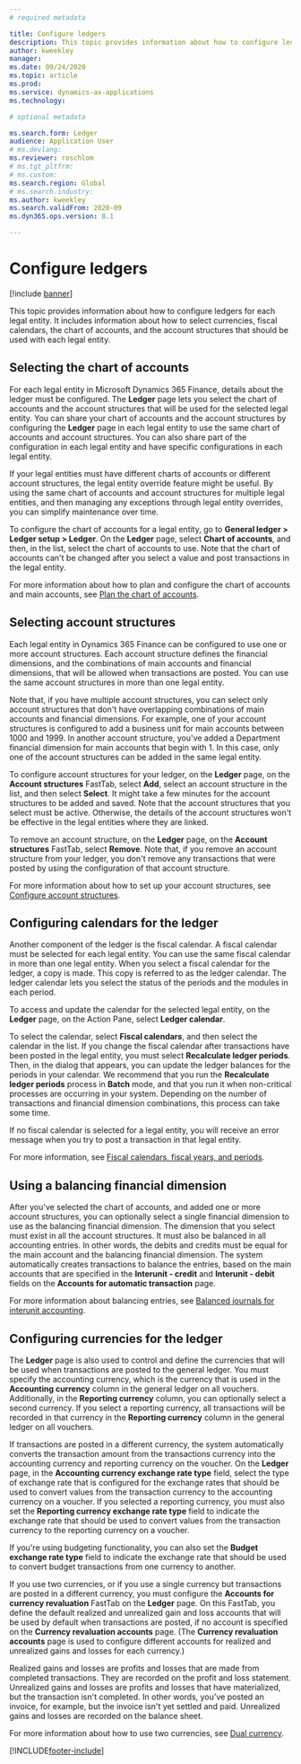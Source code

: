 ```yaml
---
# required metadata

title: Configure ledgers
description: This topic provides information about how to configure ledgers for each legal entity. It includes information about how to select currencies, fiscal calendars, the chart of accounts, and the account structures that should be used with each legal entity.
author: kweekley
manager: 
ms.date: 09/24/2020
ms.topic: article
ms.prod: 
ms.service: dynamics-ax-applications
ms.technology: 

# optional metadata

ms.search.form: Ledger
audience: Application User
# ms.devlang: 
ms.reviewer: roschlom
# ms.tgt_pltfrm: 
# ms.custom:
ms.search.region: Global
# ms.search.industry: 
ms.author: kweekley
ms.search.validFrom: 2020-09
ms.dyn365.ops.version: 8.1

---
```


# Configure ledgers

[!include [banner](../includes/banner.md)]

This topic provides information about how to configure ledgers for each legal entity. It includes information about how to select currencies, fiscal calendars, the chart of accounts, and the account structures that should be used with each legal entity.

## Selecting the chart of accounts

For each legal entity in Microsoft Dynamics 365 Finance, details about the ledger must be configured. The **Ledger** page lets you select the chart of accounts and the account structures that will be used for the selected legal entity. You can share your chart of accounts and the account structures by configuring the **Ledger** page in each legal entity to use the same chart of accounts and account structures. You can also share part of the configuration in each legal entity and have specific configurations in each legal entity.

If your legal entities must have different charts of accounts or different account structures, the legal entity override feature might be useful. By using the same chart of accounts and account structures for multiple legal entities, and then managing any exceptions through legal entity overrides, you can simplify maintenance over time.

To configure the chart of accounts for a legal entity, go to **General ledger \> Ledger setup \> Ledger**. On the **Ledger** page, select **Chart of accounts**, and then, in the list, select the chart of accounts to use. Note that the chart of accounts can't be changed after you select a value and post transactions in the legal entity.

For more information about how to plan and configure the chart of accounts and main accounts, see [Plan the chart of accounts](plan-chart-of-accounts.md).

## Selecting account structures

Each legal entity in Dynamics 365 Finance can be configured to use one or more account structures. Each account structure defines the financial dimensions, and the combinations of main accounts and financial dimensions, that will be allowed when transactions are posted. You can use the same account structures in more than one legal entity.

Note that, if you have multiple account structures, you can select only account structures that don't have overlapping combinations of main accounts and financial dimensions. For example, one of your account structures is configured to add a business unit for main accounts between 1000 and 1999. In another account structure, you've added a Department financial dimension for main accounts that begin with 1. In this case, only one of the account structures can be added in the same legal entity.

To configure account structures for your ledger, on the **Ledger** page, on the **Account structures** FastTab, select **Add**, select an account structure in the list, and then select **Select**. It might take a few minutes for the account structures to be added and saved. Note that the account structures that you select must be active. Otherwise, the details of the account structures won't be effective in the legal entities where they are linked.

To remove an account structure, on the **Ledger** page, on the **Account structures** FastTab, select **Remove**. Note that, if you remove an account structure from your ledger, you don't remove any transactions that were posted by using the configuration of that account structure.

For more information about how to set up your account structures, see [Configure account structures](configure-account-structures.md).

## Configuring calendars for the ledger

Another component of the ledger is the fiscal calendar. A fiscal calendar must be selected for each legal entity. You can use the same fiscal calendar in more than one legal entity. When you select a fiscal calendar for the ledger, a copy is made. This copy is referred to as the ledger calendar. The ledger calendar lets you select the status of the periods and the modules in each period.

To access and update the calendar for the selected legal entity, on the **Ledger** page, on the Action Pane, select **Ledger calendar**.

To select the calendar, select **Fiscal calendars**, and then select the calendar in the list. If you change the fiscal calendar after transactions have been posted in the legal entity, you must select **Recalculate ledger periods**. Then, in the dialog that appears, you can update the ledger balances for the periods in your calendar. We recommend that you run the **Recalculate ledger periods** process in **Batch** mode, and that you run it when non-critical processes are occurring in your system. Depending on the number of transactions and financial dimension combinations, this process can take some time.

If no fiscal calendar is selected for a legal entity, you will receive an error message when you try to post a transaction in that legal entity.

For more information, see [Fiscal calendars, fiscal years, and periods](../budgeting/fiscal-calendars-fiscal-years-periods.md).

## Using a balancing financial dimension

After you've selected the chart of accounts, and added one or more account structures, you can optionally select a single financial dimension to use as the balancing financial dimension. The dimension that you select must exist in all the account structures. It must also be balanced in all accounting entries. In other words, the debits and credits must be equal for the main account and the balancing financial dimension. The system automatically creates transactions to balance the entries, based on the main accounts that are specified in the **Interunit - credit** and **Interunit - debit** fields on the **Accounts for automatic transaction** page.

For more information about balancing entries, see [Balanced journals for interunit accounting](example-balanced-journals-interunit-accounting.md).

## Configuring currencies for the ledger

The **Ledger** page is also used to control and define the currencies that will be used when transactions are posted to the general ledger. You must specify the accounting currency, which is the currency that is used in the **Accounting currency** column in the general ledger on all vouchers. Additionally, in the **Reporting currency** column, you can optionally select a second currency. If you select a reporting currency, all transactions will be recorded in that currency in the **Reporting currency** column in the general ledger on all vouchers.

If transactions are posted in a different currency, the system automatically converts the transaction amount from the transactions currency into the accounting currency and reporting currency on the voucher. On the **Ledger** page, in the **Accounting currency exchange rate type** field, select the type of exchange rate that is configured for the exchange rates that should be used to convert values from the transaction currency to the accounting currency on a voucher. If you selected a reporting currency, you must also set the **Reporting currency exchange rate type** field to indicate the exchange rate that should be used to convert values from the transaction currency to the reporting currency on a voucher.

If you're using budgeting functionality, you can also set the **Budget exchange rate type** field to indicate the exchange rate that should be used to convert budget transactions from one currency to another.

If you use two currencies, or if you use a single currency but transactions are posted in a different currency, you must configure the **Accounts for currency revaluation** FastTab on the **Ledger** page. On this FastTab, you define the default realized and unrealized gain and loss accounts that will be used by default when transactions are posted, if no account is specified on the **Currency revaluation accounts** page. (The **Currency revaluation accounts** page is used to configure different accounts for realized and unrealized gains and losses for each currency.)

Realized gains and losses are profits and losses that are made from completed transactions. They are recorded on the profit and loss statement. Unrealized gains and losses are profits and losses that have materialized, but the transaction isn't completed. In other words, you've posted an invoice, for example, but the invoice isn't yet settled and paid. Unrealized gains and losses are recorded on the balance sheet.

For more information about how to use two currencies, see [Dual currency](dual-currency.md).


[!INCLUDE[footer-include](../../includes/footer-banner.md)]